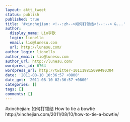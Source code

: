 ```yaml
---
layout: aktt_tweet
status: publish
published: true
title: '#xinchejian: <!--:zh-->如何打领结<!--:--> &...'
author:
  display_name: Lio李欧
  login: lionello
  email: lio@lunesu.com
  url: http://lunesu.com/
author_login: lionello
author_email: lio@lunesu.com
author_url: http://lunesu.com/
wordpress_id: 6764
wordpress_url: http://twitter-101119815099490304
date: '2011-08-10 10:36:57 +0800'
date_gmt: '2011-08-10 02:36:57 +0800'
categories: []
tags: []
comments: []
---
```

<p>#xinchejian: <!--:zh-->如何打领结<!--:--> <!--:en-->How to tie a bowtie<!--:--> http:&#47;&#47;xinchejian.com&#47;2011&#47;08&#47;10&#47;how-to-tie-a-bowtie&#47;</p>
